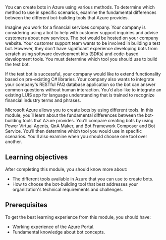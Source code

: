 You can create bots in Azure using various methods. To determine which method to use in specific scenarios, examine the fundamental differences between the different bot-building tools that Azure provides.

Imagine you work for a financial services company. Your company is considering using a bot to help with customer support inquiries and advise customers about new services. The bot would be hosted on your company website. Your customer support team wants to be involved in building a test bot. However, they don't have significant experience developing bots from scratch using software development kits (SDKs) and code-based development tools. You must determine which tool you should use to build the test bot.

If the test bot is successful, your company would like to extend functionality based on pre-existing C# libraries. Your company also wants to integrate your company's RESTful FAQ database application so the bot can answer common questions without human interaction. You'd also like to integrate an existing LUIS app for language understanding that is trained to recognize financial industry terms and phrases.

Microsoft Azure allows you to create bots by using different tools. In this module, you’ll learn about the fundamental differences between the bot-building tools that Azure provides. You’ll compare creating bots by using Power Virtual Agents, QnA Maker, and Bot Framework Composer and Bot Service. You’ll then determine which tool you would use in specific scenarios. You'll also examine when you should choose one tool over another.

## Learning objectives

After completing this module, you should know more about:

- The different tools available in Azure that you can use to create bots.
- How to choose the bot-building tool that best addresses your organization's technical requirements and challenges.

## Prerequisites

To get the best learning experience from this module, you should have:

- Working experience of the Azure Portal.
- Fundamental knowledge about bot concepts.
